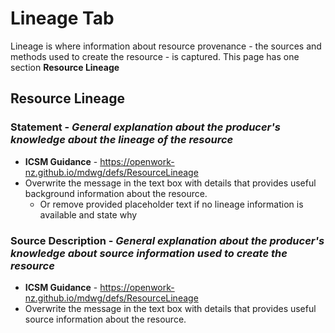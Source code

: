 # Lineage Tab
Lineage is where information about resource provenance - the sources and methods used to create the resource - is captured.
This page has one section **Resource Lineage**

## Resource Lineage 
### Statement - _General explanation about the producer's knowledge about the lineage of the resource_
* **ICSM Guidance** - https://openwork-nz.github.io/mdwg/defs/ResourceLineage
* Overwrite the message in the text box with details that provides useful background information about the resource.
    * Or remove provided placeholder text if no lineage information is available and state why

### Source Description - _General explanation about the producer's knowledge about source information used to create the resource_
* **ICSM Guidance** - https://openwork-nz.github.io/mdwg/defs/ResourceLineage
* Overwrite the message in the text box with details that provides useful source information about the resource.
